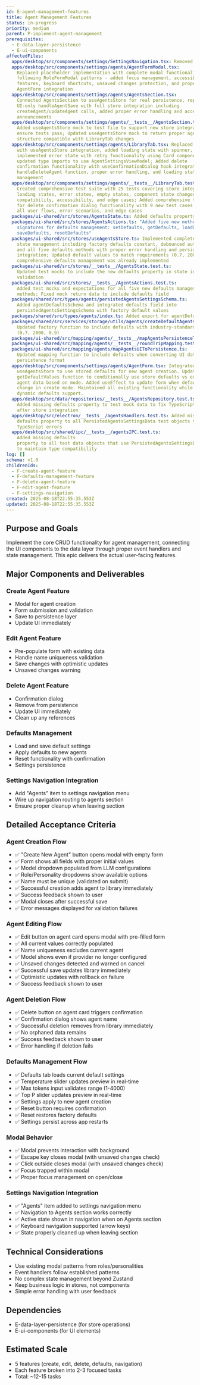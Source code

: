 ```yaml
---
id: E-agent-management-features
title: Agent Management Features
status: in-progress
priority: medium
parent: P-implement-agent-management
prerequisites:
  - E-data-layer-persistence
  - E-ui-components
affectedFiles:
  apps/desktop/src/components/settings/SettingsNavigation.tsx: Removed templates subtab from agents navigation configuration
  apps/desktop/src/components/settings/agents/AgentFormModal.tsx:
    Replaced placeholder implementation with complete modal functionality
    following RoleFormModal patterns - added focus management, accessibility
    features, keyboard shortcuts, unsaved changes protection, and proper
    AgentForm integration
  apps/desktop/src/components/settings/agents/AgentsSection.tsx:
    Connected AgentsSection to useAgentsStore for real persistence, replaced
    UI-only handleAgentSave with full store integration including
    createAgent/updateAgent calls, added proper error handling and accessibility
    announcements
  apps/desktop/src/components/settings/agents/__tests__/AgentsSection.test.tsx:
    Added useAgentsStore mock to test file to support new store integration and
    ensure tests pass; Updated useAgentsStore mock to return proper agent data
    structure compatible with LibraryTab changes
  apps/desktop/src/components/settings/agents/LibraryTab.tsx: Replaced mock data
    with useAgentsStore integration, added loading state with spinner,
    implemented error state with retry functionality using Card components,
    updated type imports to use AgentSettingsViewModel; Added delete
    confirmation functionality with useConfirmationDialog hook integration,
    handleDeleteAgent function, proper error handling, and loading state
    management
  apps/desktop/src/components/settings/agents/__tests__/LibraryTab.test.tsx:
    Created comprehensive test suite with 25 tests covering store integration,
    loading states, error states, empty states, component state changes, type
    compatibility, accessibility, and edge cases; Added comprehensive test suite
    for delete confirmation dialog functionality with 9 new test cases covering
    all user flows, error scenarios, and edge cases
  packages/ui-shared/src/stores/AgentsState.ts: Added defaults property of type AgentDefaults to the interface
  packages/ui-shared/src/stores/AgentsActions.ts: "Added five new method
    signatures for defaults management: setDefaults, getDefaults, loadDefaults,
    saveDefaults, resetDefaults"
  packages/ui-shared/src/stores/useAgentsStore.ts: Implemented complete defaults
    state management including factory defaults constant, debounced auto-save,
    and all five defaults methods with proper error handling and persistence
    integration; Updated default values to match requirements (0.7, 2000, 0.9) -
    comprehensive defaults management was already implemented
  packages/ui-shared/src/stores/__tests__/AgentsState.test.ts:
    Updated test mocks to include the new defaults property in state interface
    validation
  packages/ui-shared/src/stores/__tests__/AgentsActions.test.ts:
    Added test mocks and expectations for all five new defaults management
    methods; Fixed mock return data to include defaults field
  packages/shared/src/types/agents/persistedAgentsSettingsSchema.ts:
    Added agentDefaultsSchema and integrated defaults field into
    persistedAgentsSettingsSchema with factory default values
  packages/shared/src/types/agents/index.ts: Added export for agentDefaultsSchema schema
  packages/shared/src/services/storage/utils/agents/createDefaultAgentsSettings.ts:
    Updated factory function to include defaults with industry-standard values
    (0.7, 2000, 0.9)
  packages/ui-shared/src/mapping/agents/__tests__/mapAgentsPersistenceToUI.test.ts: Fixed test data to include defaults field for schema compliance
  packages/ui-shared/src/mapping/agents/__tests__/roundTripMapping.test.ts: Updated test data to include defaults field for schema validation
  packages/ui-shared/src/mapping/agents/mapAgentsUIToPersistence.ts:
    Updated mapping function to include defaults when converting UI data to
    persistence format
  apps/desktop/src/components/settings/agents/AgentForm.tsx: Integrated
    useAgentsStore to use stored defaults for new agent creation. Updated
    getDefaultValues function to conditionally use store defaults vs existing
    agent data based on mode. Added useEffect to update form when defaults
    change in create mode. Maintained all existing functionality while adding
    dynamic defaults support.
  apps/desktop/src/data/repositories/__tests__/AgentsRepository.test.ts:
    Added missing defaults property to test mock data to fix TypeScript errors
    after store integration
  apps/desktop/src/electron/__tests__/agentsHandlers.test.ts: Added missing
    defaults property to all PersistedAgentsSettingsData test objects to fix
    TypeScript errors
  apps/desktop/src/shared/ipc/__tests__/agentsIPC.test.ts:
    Added missing defaults
    property to all test data objects that use PersistedAgentsSettingsData type
    to maintain type compatibility
log: []
schema: v1.0
childrenIds:
  - F-create-agent-feature
  - F-defaults-management-feature
  - F-delete-agent-feature
  - F-edit-agent-feature
  - F-settings-navigation
created: 2025-08-18T22:55:35.553Z
updated: 2025-08-18T22:55:35.553Z
---
```


## Purpose and Goals

Implement the core CRUD functionality for agent management, connecting the UI components to the data layer through proper event handlers and state management. This epic delivers the actual user-facing features.

## Major Components and Deliverables

### Create Agent Feature

- Modal for agent creation
- Form submission and validation
- Save to persistence layer
- Update UI immediately

### Edit Agent Feature

- Pre-populate form with existing data
- Handle name uniqueness validation
- Save changes with optimistic updates
- Unsaved changes warning

### Delete Agent Feature

- Confirmation dialog
- Remove from persistence
- Update UI immediately
- Clean up any references

### Defaults Management

- Load and save default settings
- Apply defaults to new agents
- Reset functionality with confirmation
- Settings persistence

### Settings Navigation Integration

- Add "Agents" item to settings navigation menu
- Wire up navigation routing to agents section
- Ensure proper cleanup when leaving section

## Detailed Acceptance Criteria

### Agent Creation Flow

- ✅ "Create New Agent" button opens modal with empty form
- ✅ Form shows all fields with proper initial values
- ✅ Model dropdown populated from LLM configurations
- ✅ Role/Personality dropdowns show available options
- ✅ Name must be unique (validated on submit)
- ✅ Successful creation adds agent to library immediately
- ✅ Success feedback shown to user
- ✅ Modal closes after successful save
- ✅ Error messages displayed for validation failures

### Agent Editing Flow

- ✅ Edit button on agent card opens modal with pre-filled form
- ✅ All current values correctly populated
- ✅ Name uniqueness excludes current agent
- ✅ Model shows even if provider no longer configured
- ✅ Unsaved changes detected and warned on cancel
- ✅ Successful save updates library immediately
- ✅ Optimistic updates with rollback on failure
- ✅ Success feedback shown to user

### Agent Deletion Flow

- ✅ Delete button on agent card triggers confirmation
- ✅ Confirmation dialog shows agent name
- ✅ Successful deletion removes from library immediately
- ✅ No orphaned data remains
- ✅ Success feedback shown to user
- ✅ Error handling if deletion fails

### Defaults Management Flow

- ✅ Defaults tab loads current default settings
- ✅ Temperature slider updates preview in real-time
- ✅ Max tokens input validates range (1-4000)
- ✅ Top P slider updates preview in real-time
- ✅ Settings apply to new agent creation
- ✅ Reset button requires confirmation
- ✅ Reset restores factory defaults
- ✅ Settings persist across app restarts

### Modal Behavior

- ✅ Modal prevents interaction with background
- ✅ Escape key closes modal (with unsaved changes check)
- ✅ Click outside closes modal (with unsaved changes check)
- ✅ Focus trapped within modal
- ✅ Proper focus management on open/close

### Settings Navigation Integration

- ✅ "Agents" item added to settings navigation menu
- ✅ Navigation to Agents section works correctly
- ✅ Active state shown in navigation when on Agents section
- ✅ Keyboard navigation supported (arrow keys)
- ✅ State properly cleaned up when leaving section

## Technical Considerations

- Use existing modal patterns from roles/personalities
- Event handlers follow established patterns
- No complex state management beyond Zustand
- Keep business logic in stores, not components
- Simple error handling with user feedback

## Dependencies

- E-data-layer-persistence (for store operations)
- E-ui-components (for UI elements)

## Estimated Scale

- 5 features (create, edit, delete, defaults, navigation)
- Each feature broken into 2-3 focused tasks
- Total: ~12-15 tasks
